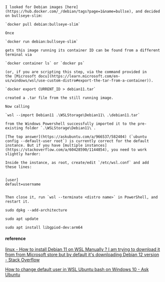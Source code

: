 

```
I looked for Debian images [here](https://hub.docker.com/_/debian/tags?page=1&name=bullse), and decided on bullseye-slim:

`docker pull debian:bullseye-slim`

Once

`docker run debian:bullseye-slim`

gets this image running its container ID can be found from a different terminal via

`docker container ls` or `docker ps`

(or, if you are scripting this step, via the command provided in the [Microsoft docu](https://learn.microsoft.com/en-us/windows/wsl/use-custom-distro#export-the-tar-from-a-container)).

`docker export CURRENT_ID > debian11.tar`

created a .tar file from the still running image.

Now calling

`wsl --import Debian11 .\WSLStorage\Debian11\ .\debian11.tar`

from the Windows Powershell successfully imported it to the pre-existing folder `.\WSLStorage\Debian11\`.
```


```
[The top answer](https://askubuntu.com/a/966537/582404) (`ubuntu config --default-user root`) is currently correct for the default instance. But if you have [multiple instances](https://stackoverflow.com/a/60428590/1144854), you need to work slightly harder:

Inside the instance, as root, create/edit `/etc/wsl.conf` and add these lines:

```

```

[user]
default=username
```

```

Then close it, run `wsl --terminate <distro name>` in PowerShell, and restart it.
```



```
sudo dpkg --add-architecture

sudo apt update

sudo apt install libgpiod-dev:arm64
```

#### reference
[linux - How to install Debian 11 on WSL Manually ? I am trying to download it from from Microsoft store but by default it's downloading Debian 12 version - Stack Overflow](https://stackoverflow.com/questions/77170725/how-to-install-debian-11-on-wsl-manually-i-am-trying-to-download-it-from-from)

[How to change default user in WSL Ubuntu bash on Windows 10 - Ask Ubuntu](https://askubuntu.com/questions/816732/how-to-change-default-user-in-wsl-ubuntu-bash-on-windows-10)
